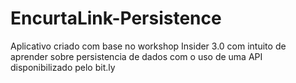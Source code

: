 # EncurtaLink-Persistence
Aplicativo criado com base no workshop Insider 3.0 com intuito de aprender sobre persistencia de dados com o uso de uma API disponibilizado pelo bit.ly
